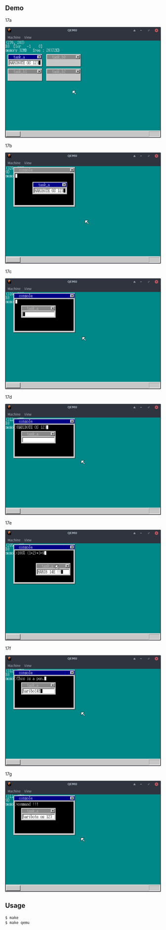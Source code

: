 ## Demo

17a

![template](https://github.com/watermelon892/OSPractice/blob/master/17_Console/pic/17a.png)

17b

![template](https://github.com/watermelon892/OSPractice/blob/master/17_Console/pic/17b.png)

17c

![template](https://github.com/watermelon892/OSPractice/blob/master/17_Console/pic/17c.png)

17d

![template](https://github.com/watermelon892/OSPractice/blob/master/17_Console/pic/17d.png)

17e

![template](https://github.com/watermelon892/OSPractice/blob/master/17_Console/pic/17e.png)

17f

![template](https://github.com/watermelon892/OSPractice/blob/master/17_Console/pic/17f.png)

17g

![template](https://github.com/watermelon892/OSPractice/blob/master/17_Console/pic/17g.png)

## Usage

```
$ make
$ make qemu
```

